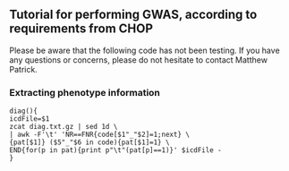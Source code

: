 ## Tutorial for performing GWAS, according to requirements from CHOP

Please be aware that the following code has not been testing. If you have any questions or concerns, please do not hesitate to contact Matthew Patrick.

### Extracting phenotype information

```
diag(){
icdFile=$1
zcat diag.txt.gz | sed 1d \
| awk -F'\t' 'NR==FNR{code[$1"_"$2]=1;next} \
{pat[$1]} ($5"_"$6 in code){pat[$1]=1} \
END{for(p in pat){print p"\t"(pat[p]==1)}' $icdFile -
}
```
